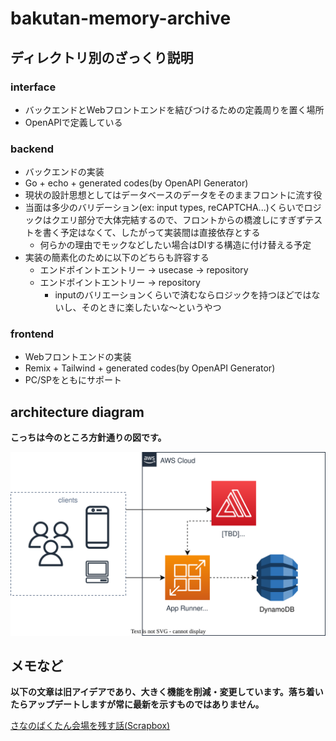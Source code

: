 # bakutan-memory-archive

## ディレクトリ別のざっくり説明
### interface
- バックエンドとWebフロントエンドを結びつけるための定義周りを置く場所
- OpenAPIで定義している

### backend
- バックエンドの実装
- Go + echo + generated codes(by OpenAPI Generator)
- 現状の設計思想としてはデータベースのデータをそのままフロントに流す役
- 当面は多少のバリデーション(ex: input types, reCAPTCHA...)くらいでロジックはクエリ部分で大体完結するので、フロントからの橋渡しにすぎずテストを書く予定はなくて、したがって実装間は直接依存とする
  - 何らかの理由でモックなどしたい場合はDIする構造に付け替える予定
- 実装の簡素化のために以下のどちらも許容する
  - エンドポイントエントリー -> usecase -> repository
  - エンドポイントエントリー -> repository
    - inputのバリエーションくらいで済むならロジックを持つほどではないし、そのときに楽したいな〜というやつ


### frontend
- Webフロントエンドの実装
- Remix + Tailwind + generated codes(by OpenAPI Generator)
- PC/SPをともにサポート


## architecture diagram
**こっちは今のところ方針通りの図です。**

![](./docs/architecture_diagram.svg)

## メモなど
**以下の文章は旧アイデアであり、大きく機能を削減・変更しています。落ち着いたらアップデートしますが常に最新を示すものではありません。**

[さなのばくたん会場を残す話(Scrapbox)](https://scrapbox.io/marco3jp/%E3%81%95%E3%81%AA%E3%81%AE%E3%81%B0%E3%81%8F%E3%81%9F%E3%82%93%E4%BC%9A%E5%A0%B4%E3%82%92%E6%AE%8B%E3%81%99%E8%A9%B1)
